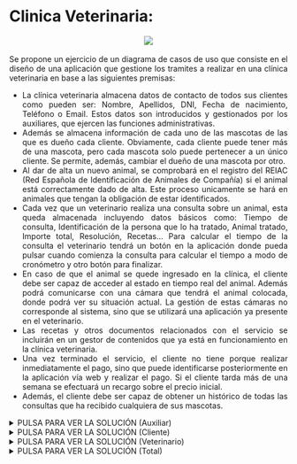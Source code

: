 <div align="justify">

# Clinica Veterinaria:

<div align="center">
  <img src="https://escuelafarmacia.com/wp-content/uploads/cl%C3%ADnica-veterinaria.jpg"  />
</div>


Se propone un ejercicio de un diagrama de casos de uso que consiste en el diseño de una aplicación que gestione los tramites a realizar en una clínica veterinaria en base a las siguientes premisas:
- La clínica veterinaria almacena datos de contacto de todos sus clientes como pueden ser: Nombre, Apellidos, DNI, Fecha de nacimiento, Teléfono o Email. Estos datos son introducidos y gestionados por los auxiliares, que ejercen las funciones administrativas.
- Además se almacena información de cada uno de las mascotas de las que es dueño cada cliente. Obviamente, cada cliente puede tener más de una mascota, pero cada mascota solo puede pertenecer a un único cliente. Se permite, además, cambiar el dueño de una mascota por otro.
- Al dar de alta un nuevo animal, se comprobará en el registro del REIAC (Red Española de Identificación de Animales de Compañía) si el animal está correctamente dado de alta. Este proceso unicamente se hará en animales que tengan la obligación de estar identificados.
- Cada vez que un veterinario realiza una consulta sobre un animal, esta queda almacenada incluyendo datos básicos como: Tiempo de consulta, Identificación de la persona que lo ha tratado, Animal tratado, Importe total, Resolución, Recetas… Para calcular el tiempo de la consulta el veterinario tendrá un botón en la aplicación donde pueda pulsar cuando comienza la consulta para calcular el tiempo a modo de cronómetro y otro botón para finalizar.
- En caso de que el animal se quede ingresado en la clínica, el cliente debe ser capaz de acceder al estado en tiempo real del animal. Además podrá comunicarse con una cámara que tendrá el animal colocada, donde podrá ver su situación actual. La gestión de estas cámaras no corresponde al sistema, sino que se utilizará una aplicación ya presente en el veterinario.
- Las recetas y otros documentos relacionados con el servicio se incluirán en un gestor de contenidos que ya está en funcionamiento en la clínica veterinaria.
- Una vez terminado el servicio, el cliente no tiene porque realizar inmediatamente el pago, sino que puede identificarse posteriormente en la aplicación vía web y realizar el pago. Si el cliente tarda más de una semana se efectuará un recargo sobre el precio inicial.
- Además, el cliente debe ser capaz de obtener un histórico de todas las consultas que ha recibido cualquiera de sus mascotas.

  
<details>
      <summary>PULSA PARA VER LA SOLUCIÓN (Auxiliar)</summary>
  </br>
  <img src="img/cu-auxiliar.drawio.png">
  </br>
</details>
  <details>
      <summary>PULSA PARA VER LA SOLUCIÓN (Cliente)</summary>
  </br>
  <img src="img/cu-cliente.drawio.png">
  </br>
</details>

<details>
      <summary>PULSA PARA VER LA SOLUCIÓN (Veterinario)</summary>
  </br>
  <img src="img/cu-veterinario.drawio.png">
  </br>
</details>

<details>
      <summary>PULSA PARA VER LA SOLUCIÓN (Total)</summary>
  </br>
  <img src="img/cu.drawio.png">
  </br>
</details>
</div>